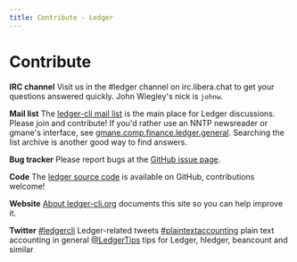 ```yaml
---
title: Contribute - Ledger
---
```


# Contribute

**IRC channel**
Visit us in the \#ledger channel on irc.libera.chat
to get your questions answered quickly. John Wiegley's nick is `johnw`.

**Mail list**
The [ledger-cli mail list](https://list.ledger-cli.org/)
is the main place for Ledger discussions. Please join
and contribute!  If you'd rather use an NNTP newsreader or gmane's interface,
see [gmane.comp.finance.ledger.general](https://dir.gmane.org/gmane.comp.finance.ledger.general).
Searching the list archive is another good way to find answers.

**Bug tracker**
Please report bugs at the [GitHub issue page](https://github.com/ledger/ledger/issues).

**Code**
The [ledger source code](https://git.ledger-cli.org/) is available on GitHub, contributions welcome!

**Website**
[About ledger-cli.org](about.html) documents this site so you can help improve it.

**Twitter**
[#ledgercli](https://twitter.com/search?q=%23ledgercli&src=typd&f=realtime) Ledger-related tweets
[#plaintextaccounting](https://twitter.com/search?q=%23ledgercli&src=typd&f=realtime) plain text accounting in general
[@LedgerTips](https://twitter.com/ledgertips) tips for Ledger, hledger, beancount and similar
